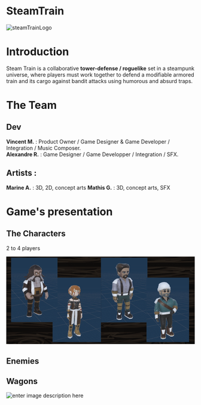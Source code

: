 
# SteamTrain  
![steamTrainLogo](https://github.com/user-attachments/assets/22b14357-68d8-4c22-9b70-396cf025d9cb)  
  

# Introduction 

Steam Train is a collaborative **tower-defense / roguelike** set in a steampunk universe, where players must work together to defend a modifiable armored train and its cargo against bandit attacks using humorous and absurd traps.  
  
  
# The Team  
  

## Dev

  
**Vincent M.** : Product Owner / Game Designer & Game Developer / Integration / Music Composer.  
**Alexandre R.** : Game Designer / Game Developper / Integration / SFX.  
  

## Artists :

**Marine A.** : 3D, 2D, concept arts
**Mathis G.** : 3D, concept arts, SFX

# Game's presentation

## The Characters

2 to 4 players

![](media/conceptarts/characters.PNG)

## Enemies

## Wagons



![enter image description here](https://media.discordapp.net/attachments/1224653365888286784/1247193478635716680/image.png?ex=66ff5131&is=66fdffb1&hm=a71c38eff209c77313f5a002520bced8630e3c8d03b5c4048be80bf97f6ce8da&=&format=webp&quality=lossless&width=1335&height=676)

